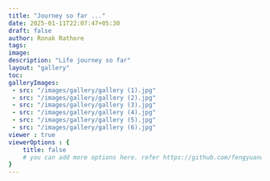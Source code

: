 ```yaml
---
title: "Journey so far ..."
date: 2025-01-11T22:07:47+05:30
draft: false
author: Ronak Rathore
tags:
image:
description: "Life journey so far"
layout: "gallery"
toc:
galleryImages:
 - src: "/images/gallery/gallery (1).jpg"
 - src: "/images/gallery/gallery (2).jpg"
 - src: "/images/gallery/gallery (3).jpg"
 - src: "/images/gallery/gallery (4).jpg"
 - src: "/images/gallery/gallery (5).jpg"
 - src: "/images/gallery/gallery (6).jpg"
viewer : true
viewerOptions : {
    title: false
    # you can add more options here. refer https://github.com/fengyuanchen/viewerjs?tab=readme-ov-file#options
}
---
```

